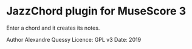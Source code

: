 # JazzChord plugin for MuseScore 3

Enter a chord and it creates its notes.

Author Alexandre Quessy
Licence: GPL v3
Date: 2019

